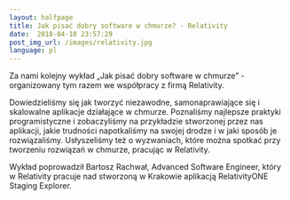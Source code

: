 ```yaml
---
layout:	halfpage
title: Jak pisać dobry software w chmurze? - Relativity
date:  2018-04-10 23:57:29
post_img_url: /images/relativity.jpg
language: pl
---
```


Za nami kolejny wykład „Jak pisać dobry software w chmurze” - organizowany tym razem we współpracy z firmą Relativity.

Dowiedzieliśmy się jak tworzyć niezawodne, samonaprawiające się i skalowalne aplikacje działające w chmurze. Poznaliśmy najlepsze praktyki programistyczne i zobaczyliśmy na przykładzie stworzonej przez nas aplikacji, jakie trudności napotkaliśmy na swojej drodze i w jaki sposób je rozwiązaliśmy. Usłyszeliśmy też o wyzwaniach, które można spotkać przy tworzeniu rozwiązań w chmurze, pracując w Relativity.



Wykład poprowadził Bartosz Rachwał, Advanced Software Engineer, który w Relativity pracuje nad stworzoną w Krakowie aplikacją RelativityONE Staging Explorer.